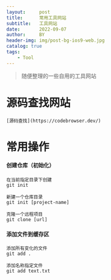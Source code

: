 ```yaml
---
layout:     post
title:      常用工具网站
subtitle:   工具网站
date:       2022-09-07
author:     BY
header-img: img/post-bg-ios9-web.jpg
catalog: true
tags:
    - Tool
---
```


>随便整理的一些自用的工具网站


# 源码查找网站

	[源码查找](https://codebrowser.dev/)


# 常用操作

#### 创建仓库（初始化）
	在当前指定目录下创建
	git init
	
	新建一个仓库目录
	git init [project-name]
	
	克隆一个远程项目
	git clone [url]
	
#### 添加文件到缓存区

	添加所有变化的文件
 	git add .

	添加名称指定文件
	git add text.txt

